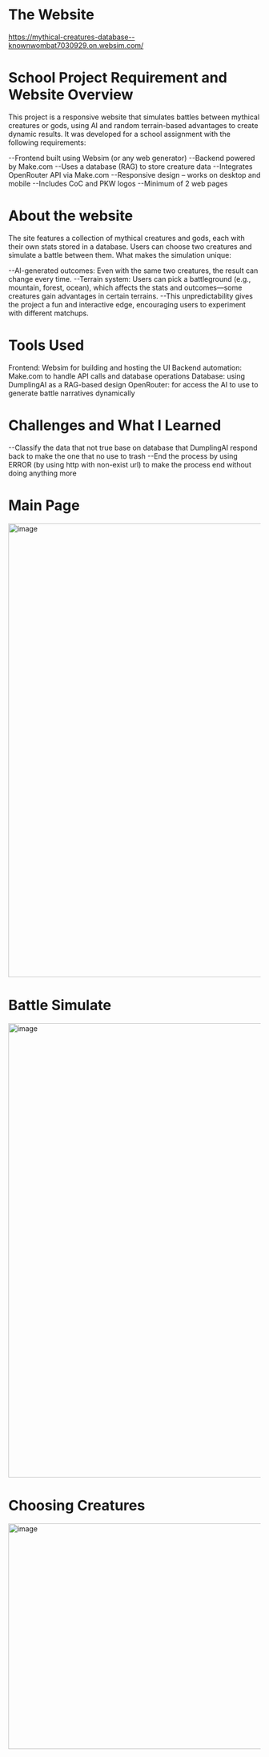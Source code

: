 # The Website
https://mythical-creatures-database--knownwombat7030929.on.websim.com/

# School Project Requirement and Website Overview

This project is a responsive website that simulates battles between mythical creatures or gods, using AI and random terrain-based advantages to create dynamic results.
It was developed for a school assignment with the following requirements:

--Frontend built using Websim (or any web generator)
--Backend powered by Make.com
--Uses a database (RAG) to store creature data
--Integrates OpenRouter API via Make.com
--Responsive design – works on desktop and mobile
--Includes CoC and PKW logos
--Minimum of 2 web pages

# About the website

The site features a collection of mythical creatures and gods, each with their own stats stored in a database. Users can choose two creatures and simulate a battle between them.
What makes the simulation unique:

--AI-generated outcomes: Even with the same two creatures, the result can change every time.
--Terrain system: Users can pick a battleground (e.g., mountain, forest, ocean), which affects the stats and outcomes—some creatures gain advantages in certain terrains.
--This unpredictability gives the project a fun and interactive edge, encouraging users to experiment with different matchups.

# Tools Used

Frontend: Websim for building and hosting the UI
Backend automation: Make.com to handle API calls and database operations
Database: using DumplingAI as a RAG-based design
OpenRouter: for access the AI to use to generate battle narratives dynamically

# Challenges and What I Learned

--Classify the data that not true base on database that DumplingAI respond back to make the one that no use to trash
--End the process by using ERROR (by using http with non-exist url) to make the process end without doing anything more

# Main Page
<img width="1914" height="907" alt="image" src="https://github.com/user-attachments/assets/8a094e10-b799-4d2d-9732-747a496e1309" />

# Battle Simulate
<img width="1919" height="908" alt="image" src="https://github.com/user-attachments/assets/153be556-7eab-4b4c-8208-63f7e1e3edc3" />

# Choosing Creatures
<img width="1044" height="451" alt="image" src="https://github.com/user-attachments/assets/e930328a-e71a-4286-a573-6d025bb4ae73" />
